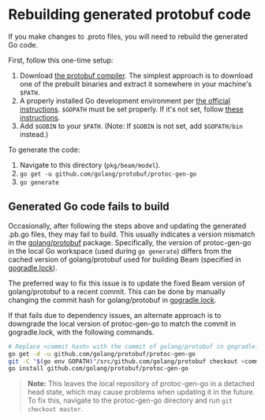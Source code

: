 <!--
    Licensed to the Apache Software Foundation (ASF) under one
    or more contributor license agreements.  See the NOTICE file
    distributed with this work for additional information
    regarding copyright ownership.  The ASF licenses this file
    to you under the Apache License, Version 2.0 (the
    "License"); you may not use this file except in compliance
    with the License.  You may obtain a copy of the License at

      http://www.apache.org/licenses/LICENSE-2.0

    Unless required by applicable law or agreed to in writing,
    software distributed under the License is distributed on an
    "AS IS" BASIS, WITHOUT WARRANTIES OR CONDITIONS OF ANY
    KIND, either express or implied.  See the License for the
    specific language governing permissions and limitations
    under the License.
-->

# Rebuilding generated protobuf code

If you make changes to .proto files, you will need to rebuild the generated Go code.

First, follow this one-time setup:

1. Download [the protobuf compiler](https://github.com/google/protobuf/releases).
   The simplest approach is to download one of the prebuilt binaries and extract
   it somewhere in your machine's `$PATH`.
1. A properly installed Go development environment per [the official
   instructions](https://golang.org/doc/install). `$GOPATH` must be set properly.
   If it's not set, follow
   [these instructions](https://github.com/golang/go/wiki/SettingGOPATH).
1. Add `$GOBIN` to your `$PATH`. (Note: If `$GOBIN` is not set, add `$GOPATH/bin`
   instead.)

To generate the code:

1. Navigate to this directory (`pkg/beam/model`).
1. `go get -u github.com/golang/protobuf/protoc-gen-go`
1. `go generate`

## Generated Go code fails to build

Occasionally, after following the steps above and updating the generated .pb.go
files, they may fail to build. This usually indicates a version mismatch in the
[golang/protobuf](https://github.com/golang/protobuf) package. Specifically,
the version of protoc-gen-go in the local Go workspace (used during
`go generate`) differs from the cached version of golang/protobuf used for
building Beam (specified in [gogradle.lock](https://github.com/sardine-ai/beam/blob/master/sdks/go/gogradle.lock)).

The preferred way to fix this issue is to update the fixed Beam version of
golang/protobuf to a recent commit. This can be done by manually changing the
commit hash for golang/protobuf in [gogradle.lock](https://github.com/sardine-ai/beam/blob/master/sdks/go/gogradle.lock).

If that fails due to dependency issues, an alternate approach is to downgrade
the local version of protoc-gen-go to match the commit in gogradle.lock, with
the following commands.

```bash
# Replace <commit hash> with the commit of golang/protobuf in gogradle.lock.
go get -d -u github.com/golang/protobuf/protoc-gen-go
git -C "$(go env GOPATH)"/src/github.com/golang/protobuf checkout <commit hash>
go install github.com/golang/protobuf/protoc-gen-go
```
> **Note:** This leaves the local repository of protoc-gen-go in a detached
> head state, which may cause problems when updating it in the future. To fix
> this, navigate to the protoc-gen-go directory and run `git checkout master`.
